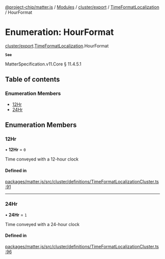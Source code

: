 [@project-chip/matter.js](../README.md) / [Modules](../modules.md) / [cluster/export](../modules/cluster_export.md) / [TimeFormatLocalization](../modules/cluster_export.TimeFormatLocalization.md) / HourFormat

# Enumeration: HourFormat

[cluster/export](../modules/cluster_export.md).[TimeFormatLocalization](../modules/cluster_export.TimeFormatLocalization.md).HourFormat

**`See`**

MatterSpecification.v11.Core § 11.4.5.1

## Table of contents

### Enumeration Members

- [12Hr](cluster_export.TimeFormatLocalization.HourFormat.md#12hr)
- [24Hr](cluster_export.TimeFormatLocalization.HourFormat.md#24hr)

## Enumeration Members

### 12Hr

• **12Hr** = ``0``

Time conveyed with a 12-hour clock

#### Defined in

[packages/matter.js/src/cluster/definitions/TimeFormatLocalizationCluster.ts:91](https://github.com/project-chip/matter.js/blob/2d9f2165d2672864fda3496a6d0d5f93597f82c6/packages/matter.js/src/cluster/definitions/TimeFormatLocalizationCluster.ts#L91)

___

### 24Hr

• **24Hr** = ``1``

Time conveyed with a 24-hour clock

#### Defined in

[packages/matter.js/src/cluster/definitions/TimeFormatLocalizationCluster.ts:96](https://github.com/project-chip/matter.js/blob/2d9f2165d2672864fda3496a6d0d5f93597f82c6/packages/matter.js/src/cluster/definitions/TimeFormatLocalizationCluster.ts#L96)
